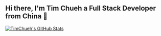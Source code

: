 ## Hi there, I'm Tim Chueh a Full Stack Developer from China 👋


<a href="https://github.com/timchueh">
  <img src="https://github-readme-stats.vercel.app/api?username=timchueh&show_icons=true" alt="TimChueh's GitHub Stats" />
</a>
